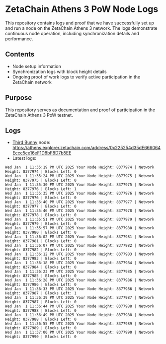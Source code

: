 # ZetaChain Athens 3 PoW Node Logs
This repository contains logs and proof that we have successfully set up and run a node on the ZetaChain Athens 3 network. The logs demonstrate continuous node operation, including synchronization details and performance.

## Contents
- Node setup information
- Synchronization logs with block height details
- Ongoing proof of work logs to verify active participation in the ZetaChain network

## Purpose
This repository serves as documentation and proof of participation in the ZetaChain Athens 3 PoW testnet.

## Logs

- [Third Bunny](https://thirdbunny.xyz/) node: https://athens.explorer.zetachain.com/address/0x225254d35dE666064Eccc5ce16eF1D8bF8D7b5EE
- Latest logs:
```
Wed Jan  1 11:35:19 PM UTC 2025 Your Node Height: 8377974 | Network Height: 8377974 | Blocks Left: 0
Wed Jan  1 11:35:24 PM UTC 2025 Your Node Height: 8377975 | Network Height: 8377975 | Blocks Left: 0
Wed Jan  1 11:35:30 PM UTC 2025 Your Node Height: 8377975 | Network Height: 8377976 | Blocks Left: 1
Wed Jan  1 11:35:35 PM UTC 2025 Your Node Height: 8377976 | Network Height: 8377976 | Blocks Left: 0
Wed Jan  1 11:35:40 PM UTC 2025 Your Node Height: 8377977 | Network Height: 8377977 | Blocks Left: 0
Wed Jan  1 11:35:46 PM UTC 2025 Your Node Height: 8377978 | Network Height: 8377978 | Blocks Left: 0
Wed Jan  1 11:35:51 PM UTC 2025 Your Node Height: 8377979 | Network Height: 8377979 | Blocks Left: 0
Wed Jan  1 11:35:57 PM UTC 2025 Your Node Height: 8377980 | Network Height: 8377980 | Blocks Left: 0
Wed Jan  1 11:36:02 PM UTC 2025 Your Node Height: 8377981 | Network Height: 8377981 | Blocks Left: 0
Wed Jan  1 11:36:07 PM UTC 2025 Your Node Height: 8377982 | Network Height: 8377982 | Blocks Left: 0
Wed Jan  1 11:36:12 PM UTC 2025 Your Node Height: 8377983 | Network Height: 8377983 | Blocks Left: 0
Wed Jan  1 11:36:18 PM UTC 2025 Your Node Height: 8377984 | Network Height: 8377984 | Blocks Left: 0
Wed Jan  1 11:36:23 PM UTC 2025 Your Node Height: 8377985 | Network Height: 8377985 | Blocks Left: 0
Wed Jan  1 11:36:28 PM UTC 2025 Your Node Height: 8377986 | Network Height: 8377986 | Blocks Left: 0
Wed Jan  1 11:36:33 PM UTC 2025 Your Node Height: 8377986 | Network Height: 8377987 | Blocks Left: 1
Wed Jan  1 11:36:39 PM UTC 2025 Your Node Height: 8377987 | Network Height: 8377987 | Blocks Left: 0
Wed Jan  1 11:36:44 PM UTC 2025 Your Node Height: 8377988 | Network Height: 8377988 | Blocks Left: 0
Wed Jan  1 11:36:49 PM UTC 2025 Your Node Height: 8377988 | Network Height: 8377988 | Blocks Left: 0
Wed Jan  1 11:36:55 PM UTC 2025 Your Node Height: 8377989 | Network Height: 8377989 | Blocks Left: 0
Wed Jan  1 11:37:00 PM UTC 2025 Your Node Height: 8377990 | Network Height: 8377990 | Blocks Left: 0
```
